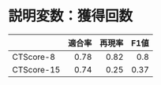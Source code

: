 # 説明変数：獲得回数
| | 適合率 | 再現率 | F1値 |
| :-- | --: | --: | --: |
| CTScore-8 | 0.78 | 0.82 | 0.8 |
| CTScore-15 | 0.74 | 0.25 | 0.37 |

